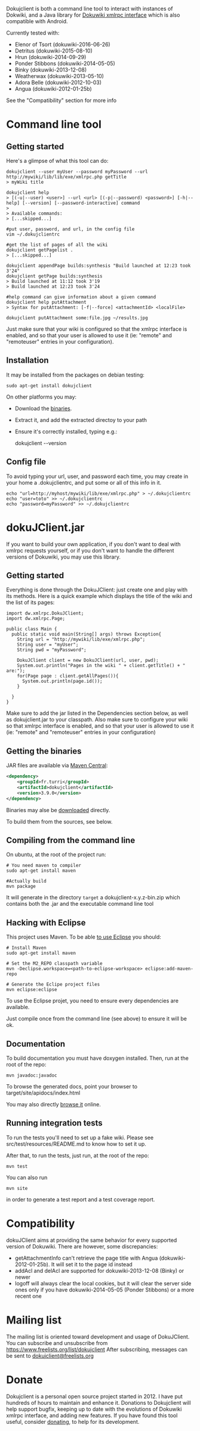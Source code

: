 Dokujclient is both a command line tool to interact with instances of Dokwiki,
and a Java library for [Dokuwiki xmlrpc interface](https://www.dokuwiki.org/devel:xmlrpc)
which is also compatible with Android.

Currently tested with:
* Elenor of Tsort (dokuwiki-2016-06-26)
* Detritus        (dokuwiki-2015-08-10)
* Hrun            (dokuwiki-2014-09-29)
* Ponder Stibbons (dokuwiki-2014-05-05)
* Binky           (dokuwiki-2013-12-08)
* Weatherwax      (dokuwiki-2013-05-10)
* Adora Belle     (dokuwiki-2012-10-03)
* Angua           (dokuwiki-2012-01-25b)

See the "Compatibility" section for more info

Command line tool
=================

Getting started
---------------

Here's a glimpse of what this tool can do:

    dokujclient --user myUser --password myPassword --url http://mywiki/lib/lib/exe/xmlrpc.php getTitle
    > myWiki title

    dokujclient help
    > [(-u|--user) <user>] --url <url> [(-p|--password) <password>] [-h|--help] [--version] [--password-interactive] command
    >
    > Available commands:
    > [...skipped...]

    #put user, password, and url, in the config file
    vim ~/.dokujclientrc

    #get the list of pages of all the wiki
    dokujclient getPagelist .
    > [...skipped...]

    dokujclient appendPage builds:synthesis "Build launched at 12:23 took 3'24"
    dokujclient getPage builds:synthesis
    > Build launched at 11:12 took 3'19
    > Build launched at 12:23 took 3'24

    #help command can give information about a given command
    dokujclient help putAttachment
    > Syntax for putAttachment: [-f|--force] <attachmentId> <localFile>

    dokujclient putAttachment some:file.jpg ~/results.jpg

Just make sure that your wiki is configured so that the xmlrpc interface is enabled, and so that your user is allowed to use it (ie: "remote" and "remoteuser" entries in your configuration).

Installation
------------
It may be installed from the packages on debian testing:

    sudo apt-get install dokujclient

On other platforms you may:
* Download the [binaries](http://turri.fr/dokujclient).
* Extract it, and add the extracted directoy to your path
* Ensure it's correctly installed, typing e.g.:

    dokujclient --version

Config file
-----------
To avoid typing your url, user, and password each time, you may create in your home a .dokujclientrc,
and put some or all of this info in it.

    echo "url=http://myhost/mywiki/lib/exe/xmlrpc.php" > ~/.dokujclientrc
    echo "user=toto" >> ~/.dokujclientrc
    echo "password=myPassword" >> ~/.dokujclientrc


dokuJClient.jar
==========

If you want to build your own application, if you don't want to deal with xmlrpc requests yourself,
or if you don't want to handle the different versions of Dokuwiki, you may use this library.

Getting started
---------------
Everything is done through the DokuJClient: just create one and play with its methods.
Here is a quick example which displays the title of the wiki and the list of its pages:

    import dw.xmlrpc.DokuJClient;
    import dw.xmlrpc.Page;

    public class Main {
      public static void main(String[] args) throws Exception{
        String url = "http://mywiki/lib/exe/xmlrpc.php";
        String user = "myUser";
        String pwd = "myPassword";

        DokuJClient client = new DokuJClient(url, user, pwd);
        System.out.println("Pages in the wiki " + client.getTitle() + " are:");
        for(Page page : client.getAllPages()){
          System.out.println(page.id());
        }

      }
    }

Make sure to add the jar listed in the Dependencies section below, as well as dokujclient.jar to your classpath.
Also make sure to configure your wiki so that xmlrpc interface is enabled, and so that your user is
allowed to use it (ie: "remote" and "remoteuser" entries in your configuration)

Getting the binaries
--------------------
JAR files are available via [Maven Central](http://repo1.maven.org/maven2/fr/turri/):

```xml
<dependency>
    <groupId>fr.turri</groupId>
    <artifactId>dokujclient</artifactId>
    <version>3.9.0</version>
</dependency>
```

Binaries may alse be [downloaded](http://turri.fr/dokujclient) directly.

To build them from the sources, see below.

Compiling from the command line
-------------------------------

On ubuntu, at the root of the project run:

    # You need maven to compiler
    sudo apt-get install maven

    #Actually build
    mvn package

It will generate in the directory `target` a dokujclient-x.y.z-bin.zip which contains
both the .jar and the executable command line tool


Hacking with Eclipse
--------------------

This project uses Maven. To be able [to use Eclipse](http://maven.apache.org/guides/mini/guide-ide-eclipse.html) you should:

    # Install Maven
    sudo apt-get install maven

    # Set the M2_REPO classpath variable
    mvn -Declipse.workspace=<path-to-eclipse-workspace> eclipse:add-maven-repo

    # Generate the Eclipe project files
    mvn eclipse:eclipse

To use the Eclipse projet, you need to ensure every dependencies are available.

Just compile once from the command line (see above) to ensure it will be ok.

Documentation
------------

To build documentation you must have doxygen installed. Then, run at the root of the repo:

    mvn javadoc:javadoc

To browse the generated docs, point your browser to target/site/apidocs/index.html

You may also directly [browse it](http://turri.fr/dokujclient/doc) online.


Running integration tests
--------------------------
To run the tests you'll need to set up a fake wiki.
Please see src/test/resources/README.md to know how to set it up.


After that, to run the tests, just run, at the root of the repo:

    mvn test


You can also run

    mvn site

in order to generate a test report and a test coverage report.

Compatibility
=============
dokuJClient aims at providing the same behavior for every supported version of Dokuwiki.
There are however, some discrepancies:

* getAttachmentInfo can't retrieve the page title with Angua (dokuwiki-2012-01-25b). It will set it to the page id instead
* addAcl and delAcl are supported for dokuwiki-2013-12-08 (Binky) or newer
* logoff will always clear the local cookies, but it will clear the server side ones only if you have dokuwiki-2014-05-05 (Ponder Stibbons) or a more recent one

Mailing list
============
The mailing list is oriented toward development and usage of DokuJClient. You can subscribe and unsubscribe from https://www.freelists.org/list/dokujclient
After subscribing, messages can be sent to dokujclient@freelists.org

Donate
======
Dokujclient is a personal open source project started in 2012. I have put hundreds of hours to maintain and enhance it. Donations to Dokujclient will help support bugfix, keeping  up to date with the evolutions of Dokuwiki xmlrpc interface, and adding new features. If you have found this tool  useful, consider [donating](https://pledgie.com/campaigns/29371), to help for its development.
